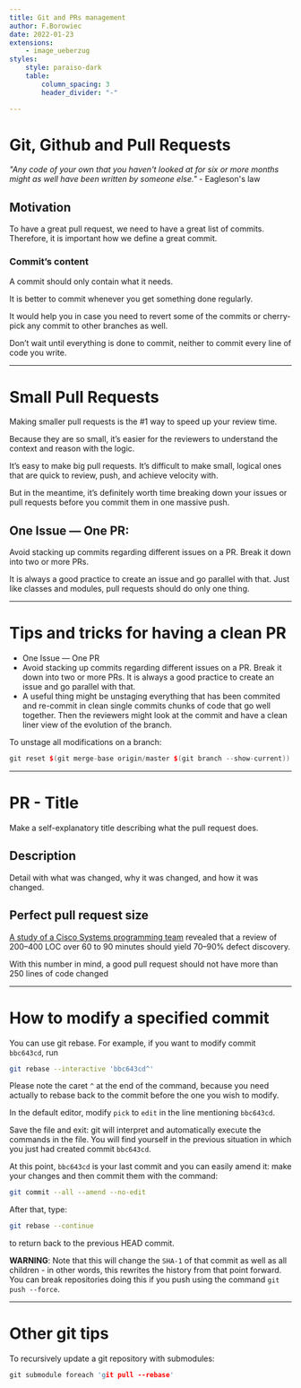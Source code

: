 ```yaml
---
title: Git and PRs management
author: F.Borowiec
date: 2022-01-23
extensions:
    - image_ueberzug
styles:
    style: paraiso-dark
    table:
        column_spacing: 3
        header_divider: "-"

---
```


# **Git, Github and Pull Requests**

_"Any code of your own that you haven't looked at for six or more months might as well have been written by someone else."_ - Eagleson's law

## **Motivation**

To have a great pull request, we need to have a great list of commits. Therefore, it is important how we define a great commit.

### **Commit’s content**

A commit should only contain what it needs.

It is better to commit whenever you get something done regularly.

It would help you in case you need to revert some of the commits or cherry-pick any commit to other branches as well.

Don’t wait until everything is done to commit, neither to commit every line of code you write.

---

# **Small Pull Requests**

Making smaller pull requests is the #1 way to speed up your review time.

Because they are so small, it’s easier for the reviewers to understand the context and reason with the logic.

It’s easy to make big pull requests. It’s difficult to make small, logical ones that are quick to review, push, and achieve velocity with.

But in the meantime, it’s definitely worth time breaking down your issues or pull requests before you commit them in one massive push.

## **One Issue — One PR:**

Avoid stacking up commits regarding different issues on a PR. Break it down into two or more PRs.

It is always a good practice to create an issue and go parallel with that. Just like classes and modules, pull requests should do only one thing.

---

# **Tips and tricks for having a clean PR**

* One Issue — One PR
* Avoid stacking up commits regarding different issues on a PR. Break it down into two or more PRs. It is always a good practice to create an issue and go parallel with that.
* A useful thing might be unstaging everything that has been commited and re-commit in clean single commits chunks of code that go well together. Then the reviewers might look at the commit and have a clean liner view of the evolution of the branch.

To unstage all modifications on a branch:

```cpp
git reset $(git merge-base origin/master $(git branch --show-current))
```

---

# **PR - Title**

Make a self-explanatory title describing what the pull request does.

## **Description**

Detail with what was changed, why it was changed, and how it was changed.

## **Perfect pull request size**

[A study of a Cisco Systems programming team](https://smartbear.com/learn/code-review/best-practices-for-peer-code-review/) revealed that a review of 200–400 LOC over 60 to 90 minutes should yield 70–90% defect discovery.

With this number in mind, a good pull request should not have more than 250 lines of code changed

---

# **How to modify a specified commit**

You can use git rebase. For example, if you want to modify commit `bbc643cd`, run

```bash
git rebase --interactive 'bbc643cd^'
```

Please note the caret `^` at the end of the command, because you need actually to rebase back to the commit before the one you wish to modify.

In the default editor, modify `pick` to `edit` in the line mentioning `bbc643cd`.

Save the file and exit: git will interpret and automatically execute the commands in the file. You will find yourself in the previous situation in which you just had created commit `bbc643cd`.

At this point, `bbc643cd` is your last commit and you can easily amend it: make your changes and then commit them with the command:

```bash
git commit --all --amend --no-edit
```

After that, type:

```bash
git rebase --continue
```

to return back to the previous HEAD commit.

**WARNING**: Note that this will change the `SHA-1` of that commit as well as all children - in other words, this rewrites the history from that point forward. You can break repositories doing this if you push using the command `git push --force`.

---

# **Other git tips**

To recursively update a git repository with submodules:

```cpp
git submodule foreach 'git pull --rebase'
```

